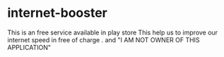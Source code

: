 # internet-booster
This is an free service available in play store 
This help us to improve our internet speed in free of charge .
and "I AM NOT OWNER OF THIS APPLICATION"
